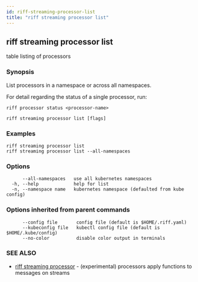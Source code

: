 ```yaml
---
id: riff-streaming-processor-list
title: "riff streaming processor list"
---
```

## riff streaming processor list

table listing of processors

### Synopsis

List processors in a namespace or across all namespaces.

For detail regarding the status of a single processor, run:

    riff processor status <processor-name>

```
riff streaming processor list [flags]
```

### Examples

```
riff streaming processor list
riff streaming processor list --all-namespaces
```

### Options

```
      --all-namespaces   use all kubernetes namespaces
  -h, --help             help for list
  -n, --namespace name   kubernetes namespace (defaulted from kube config)
```

### Options inherited from parent commands

```
      --config file       config file (default is $HOME/.riff.yaml)
      --kubeconfig file   kubectl config file (default is $HOME/.kube/config)
      --no-color          disable color output in terminals
```

### SEE ALSO

* [riff streaming processor](riff_streaming_processor.md)	 - (experimental) processors apply functions to messages on streams

